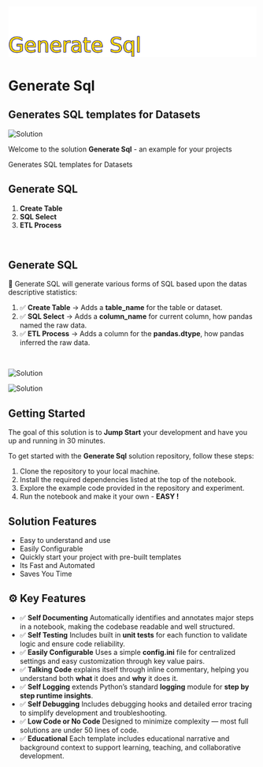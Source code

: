 ![Image image_filename](solution_sign.png)
    
# Generate Sql 

## Generates SQL templates for Datasets

    
![Solution](code.png)

    

Welcome to the solution **Generate Sql** - an example for your projects

Generates SQL templates for Datasets

 

## Generate SQL

1. **Create Table**  
2. **SQL Select**  
3. **ETL Process**  

<br>

 
## Generate SQL

🔹 Generate SQL will generate various forms of SQL based upon the datas descriptive statistics:

1. ✅ **Create Table** → Adds a **table_name** for the table or dataset.
2. ✅ **SQL Select** → Adds a **column_name** for current column, how pandas named the raw data.
3. ✅ **ETL Process** → Adds a column for the **pandas.dtype**, how pandas inferred the raw data.


<br>

![Solution](code.png)

    
![Solution](code.png)

    
## Getting Started

The goal of this solution is to **Jump Start** your development and have you up and running in 30 minutes. 

To get started with the **Generate Sql** solution repository, follow these steps:
1. Clone the repository to your local machine.
2. Install the required dependencies listed at the top of the notebook.
3. Explore the example code provided in the repository and experiment.
4. Run the notebook and make it your own - **EASY !**
    
## Solution Features

- Easy to understand and use  
- Easily Configurable 
- Quickly start your project with pre-built templates
- Its Fast and Automated
- Saves You Time 



## ⚙️ Key Features

- ✅ **Self Documenting** Automatically identifies and annotates major steps in a notebook, making the codebase readable and well structured.
- ✅ **Self Testing** Includes built in **unit tests** for each function to validate logic and ensure code reliability.
- ✅ **Easily Configurable** Uses a simple **config.ini** file for centralized settings and easy customization through key value pairs.
- ✅ **Talking Code** explains itself through inline commentary, helping you understand both **what** it does and **why** it does it.
- ✅ **Self Logging** extends Python’s standard **logging** module for **step by step runtime insights**.
- ✅ **Self Debugging** Includes debugging hooks and detailed error tracing to simplify development and troubleshooting.
- ✅ **Low Code or  No Code** Designed to minimize complexity — most full solutions are under 50 lines of code.
- ✅ **Educational** Each template includes educational narrative and background context to support learning, teaching, and collaborative development.

    
